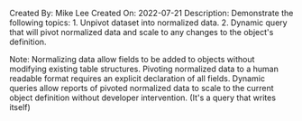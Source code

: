 Created By: Mike Lee
Created On: 2022-07-21
Description: 
	Demonstrate the following topics:
	1.  Unpivot dataset into normalized data.
	2.  Dynamic query that will pivot normalized data 
		and scale to any changes to the object's definition.
		
Note:
	Normalizing data allow fields to be added to objects without modifying existing table structures. 
	Pivoting normalized data to a human readable format requires an explicit declaration of all fields.
	Dynamic queries allow reports of pivoted normalized data to scale to the current object definition 
	without developer intervention. (It's a query that writes itself)